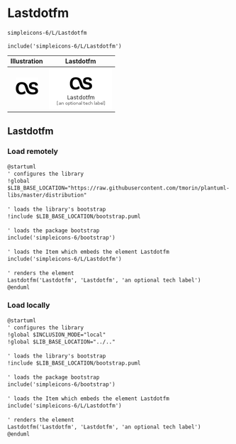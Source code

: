 # Lastdotfm


```text
simpleicons-6/L/Lastdotfm
```

```text
include('simpleicons-6/L/Lastdotfm')
```



| Illustration | Lastdotfm |
| :---: | :---: |
| ![illustration for Illustration](../../simpleicons-6/L/Lastdotfm.png) | ![illustration for Lastdotfm](../../simpleicons-6/L/Lastdotfm.Local.png) |




## Lastdotfm

### Load remotely
```plantuml
@startuml
' configures the library
!global $LIB_BASE_LOCATION="https://raw.githubusercontent.com/tmorin/plantuml-libs/master/distribution"

' loads the library's bootstrap
!include $LIB_BASE_LOCATION/bootstrap.puml

' loads the package bootstrap
include('simpleicons-6/bootstrap')

' loads the Item which embeds the element Lastdotfm
include('simpleicons-6/L/Lastdotfm')

' renders the element
Lastdotfm('Lastdotfm', 'Lastdotfm', 'an optional tech label')
@enduml
```

### Load locally
```plantuml
@startuml
' configures the library
!global $INCLUSION_MODE="local"
!global $LIB_BASE_LOCATION="../.."

' loads the library's bootstrap
!include $LIB_BASE_LOCATION/bootstrap.puml

' loads the package bootstrap
include('simpleicons-6/bootstrap')

' loads the Item which embeds the element Lastdotfm
include('simpleicons-6/L/Lastdotfm')

' renders the element
Lastdotfm('Lastdotfm', 'Lastdotfm', 'an optional tech label')
@enduml
```

